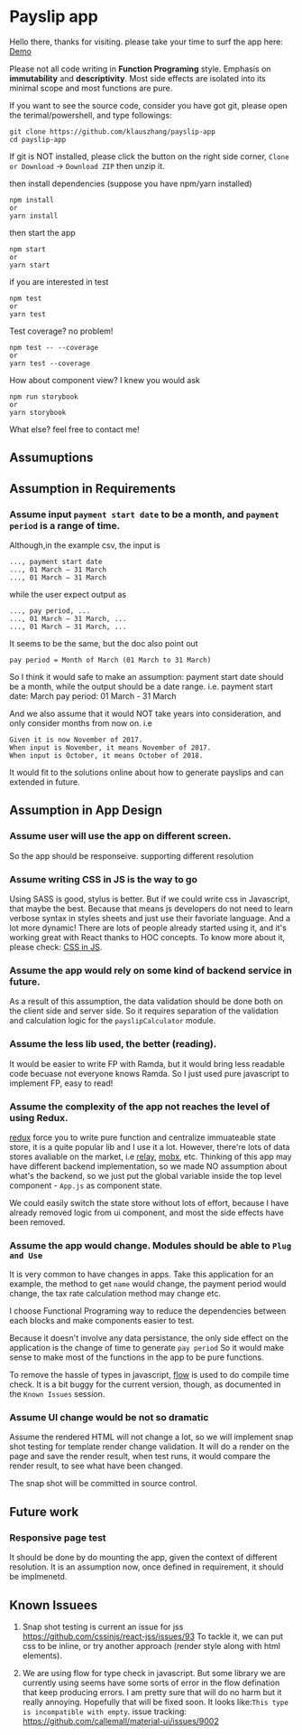 # Payslip app

Hello there, thanks for visiting. please take your time to surf the app here: [Demo](https://klauszhang.github.io/payslip-demo/)

Please not all code writing in **Function Programing** style. Emphasis on **immutability** and **descriptivity**. Most side effects are isolated into its minimal scope and most functions are pure.

If you want to see the source code, consider you have got git, please open the terimal/powershell, and type followings:
```
git clone https://github.com/klauszhang/payslip-app
cd payslip-app
```

If git is NOT installed, please click the button on the right side corner, `Clone or Download` -> `Download ZIP` then unzip it.

then install dependencies (suppose you have npm/yarn installed)
```
npm install
or 
yarn install
```

then start the app

```
npm start
or 
yarn start
```

if you are interested in test
```
npm test
or 
yarn test
```

Test coverage? no problem!
```
npm test -- --coverage
or
yarn test --coverage
```


How about component view? I knew you would ask
```
npm run storybook
or
yarn storybook
```

What else? feel free to contact me! 



## Assumuptions

## Assumption in Requirements

### Assume input `payment start date` to be a month, and `payment period` is a range of time.

  Although,in the example csv, the input is
  ```
  ..., payment start date
  ..., 01 March – 31 March
  ..., 01 March – 31 March
  ```

  while the user expect output as
  ```
  ..., pay period, ...
  ..., 01 March – 31 March, ...
  ..., 01 March – 31 March, ...
  ```
It seems to be the same, but the doc also point out 
```
pay period = Month of March (01 March to 31 March)
```

So I think it would safe to make an assumption: payment start date should be a month, while the output should be a date range. i.e.
payment start date: March
pay period: 01 March - 31 March

And we also assume that it would NOT take years into consideration, and only consider months from now on. i.e
```
Given it is now November of 2017.
When input is November, it means November of 2017. 
When input is October, it means October of 2018.
```

It would fit to the solutions online about how to generate payslips and can extended in future.

## Assumption in App Design


### Assume user will use the app on different screen.
So the app should be responseive. supporting different resolution

### Assume writing CSS in JS is the way to go
Using SASS is good, stylus is better. But if we could write css in Javascript, that maybe the best. Because that means js developers do not need to learn verbose syntax in styles sheets and just use their favoriate language. And a lot more dynamic! There are lots of people already started using it, and it's working great with React thanks to HOC concepts.
To know more about it, please check: [CSS in JS](http://cssinjs.org/).


### Assume the app would rely on some kind of backend service in future.
As a result of this assumption, the data validation should be done both on the client side and server side. So it requires separation of the validation and calculation logic for the `payslipCalculator` module.


### Assume the less lib used, the better (reading).
It would be easier to write FP with Ramda, but it would bring less readable code becuase not everyone knows Ramda. So I just used pure javascript to implement FP, easy to read!


### Assume the complexity of the app not reaches the level of using Redux.
[redux](http://redux.js.org/) force you to write pure function and centralize immuateable state store, it is a quite popular lib and I use it a lot. However, there're lots of data stores avaliable on the market, i.e [relay](https://facebook.github.io/relay/), [mobx](https://github.com/mobxjs/mobx), etc. Thinking of this app may have different backend implementation, so we made NO assumption about what's the backend, so we just put the global variable inside the top level component - `App.js` as component state.

We could easily switch the state store without lots of effort, because I have already removed logic from ui component, and most the side effects have been removed.

### Assume the app would change. Modules should be able to `Plug and Use`
It is very common to have changes in apps. Take this application for an example, the method to get `name` would change, the payment period would change, the tax rate calculation method may change etc.

I choose Functional Programing way to reduce the dependencies between each blocks and make components easier to test. 

Because it doesn't involve any data persistance, the only side effect on the application is the change of time to generate `pay period` So it would make sense to make most of the functions in the app to be pure functions.

To remove the hassle of types in javascript, [flow](https://flow.org/) is used to do compile time check. It is a bit buggy for the current version, though, as documented in the `Known Issues` session.

### Assume UI change would be not so dramatic
Assume the rendered HTML will not change a lot, so we will implement snap shot testing for template render change validation. It will do a render on the page and save the render result, when test runs, it would compare the render result, to see what have been changed.

The snap shot will be committed in source control.


## Future work
### Responsive page test 
It should be done by do mounting the app, given the context of different resolution. It is an assumption now, once defined in requirement, it should be implmenetd.


## Known Issuees

1. Snap shot testing is current an issue for jss
https://github.com/cssinjs/react-jss/issues/93
To tackle it, we can put css to be inline, or try another approach (render style along with html elements).

2. We are using flow for type check in javascript. But some library we are currently using seems have some sorts of error in the flow defination that keep producing errors. I am pretty sure that will do no harm but it really annoying. Hopefully that will be fixed soon. It looks like:`This type is incompatible with empty`. issue tracking: https://github.com/callemall/material-ui/issues/9002
